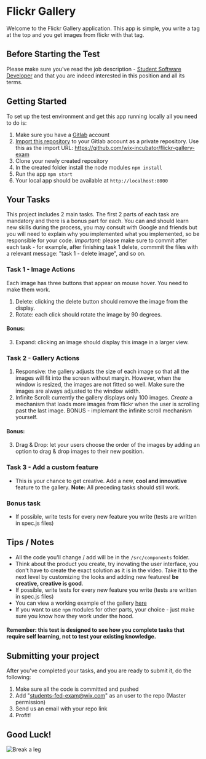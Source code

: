 # Flickr Gallery

Welcome to the Flickr Gallery application.
This app is simple, you write a tag at the top and you get images from flickr with that tag.

## Before Starting the Test
Please make sure you've read the job description - [Student Software Developer](https://www.wix.com/jobs/locations/tel-aviv/positions/2467) and that you are indeed interested in this position and all its terms.

## Getting Started
To set up the test environment and get this app running locally all you need to do is:
1. Make sure you have a [Gitlab](https://gitlab.org) account
2. [Import this repository](https://docs.gitlab.com/ee/user/project/import/repo_by_url.html) to your Gitlab account as a private repository. Use this as the import URL: https://github.com/wix-incubator/flickr-gallery-exam
3. Clone your newly created repository
4. In the created folder install the node modules `npm install`
5. Run the app `npm start`
6. Your local app should be available at `http://localhost:8000`

## Your Tasks
This project includes 2 main tasks. The first 2 parts of each task are mandatory and there is a bonus part for each.
You can and should learn new skills during the process, you may consult with Google and friends but you will need to explain why you implemented what you implemented, so be responsible for your code. 
*Important:* please make sure to commit after each task - for example, after finishing task 1 delete, commmit the files with a relevant message: "task 1 - delete image", and so on.


### Task 1 - Image Actions
Each image has three buttons that appear on mouse hover. You need to make them work.
1. Delete: clicking the delete button should remove the image from the display. 
2. Rotate: each click should rotate the image by 90 degrees.

#### Bonus:
3. Expand: clicking an image should display this image in a larger view.

### Task 2 - Gallery Actions
1. Responsive:  the gallery adjusts the size of each image so that all the images will fit into the screen without margin. However, when the window is resized, the images are not fitted so well. Make sure the images are always adjusted to the window width.
2. Infinite Scroll: currently the gallery displays only 100 images. *Create* a mechanism that loads more images from flickr when the user is scrolling past the last image. BONUS - implemant the infinite scroll mechanism yourself.

#### Bonus:
3. Drag & Drop: let your users choose the order of the images by adding an option to drag & drop images to their new position.

### Task 3 - Add a custom feature
- This is your chance to get creative. Add a new, **cool and innovative** feature to the gallery. **Note:** All preceding tasks should still work.

### Bonus task
- If possible, write tests for every new feature you write (tests are written in spec.js files)

## Tips / Notes
- All the code you'll change / add will be in the `/src/components` folder.
- Think about the product you create, try inovating the user interface, you don't have to create the exact solution as it is in the video. Take it to the next level by customizing the looks and adding new features! **be creative, creative is good**.
- If possible, write tests for every new feature you write (tests are written in spec.js files)
- You can view a working example of the gallery [here](https://youtu.be/8rgufa8l0c4)
- If you want to use `npm` modules for other parts, your choice - just make sure you know how they work under the hood.

#### Remember: this test is designed to see how you complete tasks that require self learning, not to test your existing knowledge.

## Submitting your project
After you've completed your tasks, and you are ready to submit it, do the following:
1. Make sure all the code is committed and pushed
2. Add "students-fed-exam@wix.com" as an user to the repo (Master permission)
3. Send us an email with your repo link
4. Profit!

## Good Luck!
![Break a leg](https://media0.giphy.com/media/aHs1EAnUAxYgU/giphy.gif)
